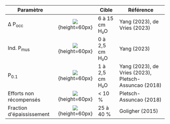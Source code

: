 | Paramètre                 |                                     | Cible           | Référence                                             |
| ----                      | :--:                                | ----            | --------                                              |
| Δ P<sub>occ</sub>         | ![](images/i/Pocc.svg){height=60px} | 6 à 15 cm H₂O   | Yang (2023), de Vries (2023)                          |
| Ind. P<sub>mus</sub>      | ![](images/i/IPM.svg){height=60px}  | 0 à 2,5 cm H₂O  | Yang (2023)                                           |
| P<sub>0.1</sub>           | ![](images/i/P01.svg){height=60px}  | 1 à 2,5  cm H₂O | Yang (2023), de Vries (2023), Pletsch-Assuncao (2018) |
| Efforts non récompensés   | ![](images/i/ENR.svg){height=60px}  | < 10 %          | Pletsch-Assuncao (2018)                               |
| Fraction d'épaississement | ![](images/i/FE.svg){height=60px}   | 25 à 40 %       | Goligher (2015)                                       |
